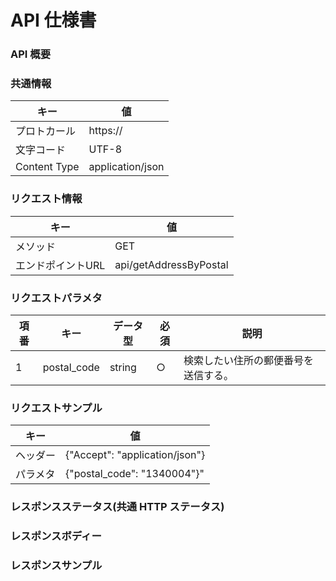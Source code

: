 # API 仕様書
### API 概要


### 共通情報
|キー|値|
|-----------|------------|
| プロトカール | https:// |
| 文字コード | UTF-8 |
| Content Type | application/json 

### リクエスト情報
|キー|値|
|-----------|------------|
| メソッド | GET |
| エンドポイントURL | api/getAddressByPostal |

### リクエストパラメタ
| 項番 | キー | データ型 | 必須 | 説明 |
|------|------|------|------|-----------------------|
| 1 | postal_code | string | ○ | 検索したい住所の郵便番号を送信する。|

### リクエストサンプル
|キー|値|
|-----------|------------|
| ヘッダー | {"Accept": "application/json"} |
| パラメタ | {"postal_code": "1340004"}" |

### レスポンスステータス(共通 HTTP ステータス)
### レスポンスボディー
### レスポンスサンプル

